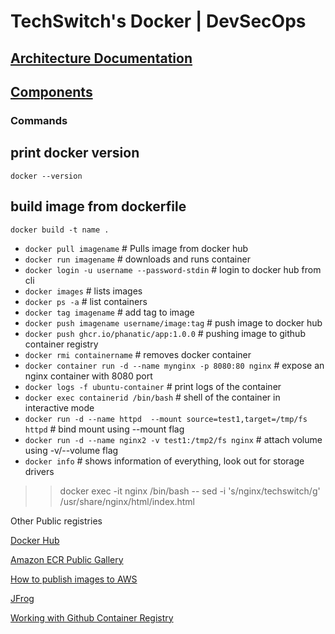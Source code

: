 # TechSwitch's Docker | DevSecOps

## [Architecture Documentation](Documents/Architecture.md)
## [Components](Documents/Components.md)


### Commands

## print docker version
```
docker --version
```

##  build image from dockerfile
```
docker build -t name .
```

- `docker pull imagename`   # Pulls image from docker hub​
- `docker run​ imagename`                                           #  downloads and runs container
- `docker login -u username --password-stdin`                                            #   login to docker hub from cli
- `docker images`                                            #  lists images
- `docker ps -a`                                              #      list containers
- `docker tag imagename`                                            #  add tag to image
- `docker push imagename username/image:tag`                                            # push image to docker hub
- `docker push ghcr.io/phanatic/app:1.0.0`                       #  pushing image to github container registry
- `docker rmi containername`                                            #  removes docker container
- `docker container run -d --name mynginx -p 8080:80 nginx`         # expose an nginx container with 8080 port
- `docker logs -f ubuntu-container`                                # print logs of the container
- `docker exec containerid /bin/bash`                                 #  shell of the container in interactive mode
- `docker run -d --name httpd  --mount source=test1,target=/tmp/fs httpd` # bind mount using --mount flag
- `docker run -d --name nginx2 -v test1:/tmp2/fs nginx`   # attach volume using -v/--volume flag
- `docker info`                     # shows information of everything, look out for storage drivers




 
>>docker exec -it nginx /bin/bash -- sed -i  's/nginx/techswitch/g' /usr/share/nginx/html/index.html


Other Public registries

[Docker Hub](https://hub.docker.com/)

[Amazon ECR Public Gallery](https://gallery.ecr.aws/)

[How to publish images to AWS](https://docs.aws.amazon.com/AmazonECR/latest/public/public-getting-started.html)

[JFrog](https://jfrog.com/container-registry/)

[Working with Github Container Registry](https://docs.github.com/en/packages/working-with-a-github-packages-registry/working-with-the-container-registry#pushing-container-images)


